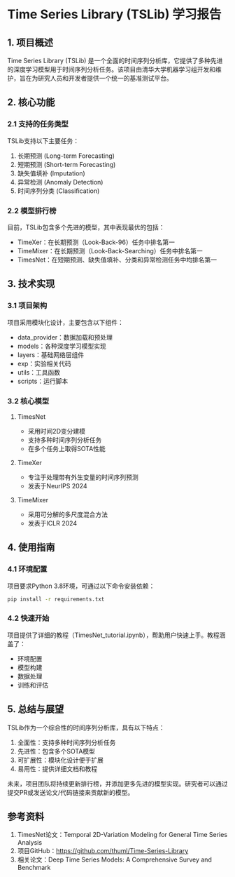 # Time Series Library (TSLib) 学习报告

## 1. 项目概述

Time Series Library (TSLib) 是一个全面的时间序列分析库，它提供了多种先进的深度学习模型用于时间序列分析任务。该项目由清华大学机器学习组开发和维护，旨在为研究人员和开发者提供一个统一的基准测试平台。

## 2. 核心功能

### 2.1 支持的任务类型

TSLib支持以下主要任务：

1. 长期预测 (Long-term Forecasting)
2. 短期预测 (Short-term Forecasting)
3. 缺失值填补 (Imputation)
4. 异常检测 (Anomaly Detection)
5. 时间序列分类 (Classification)

### 2.2 模型排行榜

目前，TSLib包含多个先进的模型，其中表现最优的包括：

- TimeXer：在长期预测（Look-Back-96）任务中排名第一
- TimeMixer：在长期预测（Look-Back-Searching）任务中排名第一
- TimesNet：在短期预测、缺失值填补、分类和异常检测任务中均排名第一

## 3. 技术实现

### 3.1 项目架构

项目采用模块化设计，主要包含以下组件：

- data_provider：数据加载和预处理
- models：各种深度学习模型实现
- layers：基础网络层组件
- exp：实验相关代码
- utils：工具函数
- scripts：运行脚本

### 3.2 核心模型

1. TimesNet

   - 采用时间2D变分建模
   - 支持多种时间序列分析任务
   - 在多个任务上取得SOTA性能
2. TimeXer

   - 专注于处理带有外生变量的时间序列预测
   - 发表于NeurIPS 2024
3. TimeMixer

   - 采用可分解的多尺度混合方法
   - 发表于ICLR 2024

## 4. 使用指南

### 4.1 环境配置

项目要求Python 3.8环境，可通过以下命令安装依赖：

```bash
pip install -r requirements.txt
```

### 4.2 快速开始

项目提供了详细的教程（TimesNet_tutorial.ipynb），帮助用户快速上手。教程涵盖了：

- 环境配置
- 模型构建
- 数据处理
- 训练和评估

## 5. 总结与展望

TSLib作为一个综合性的时间序列分析库，具有以下特点：

1. 全面性：支持多种时间序列分析任务
2. 先进性：包含多个SOTA模型
3. 可扩展性：模块化设计便于扩展
4. 易用性：提供详细文档和教程

未来，项目团队将持续更新排行榜，并添加更多先进的模型实现。研究者可以通过提交PR或发送论文/代码链接来贡献新的模型。

## 参考资料

1. TimesNet论文：Temporal 2D-Variation Modeling for General Time Series Analysis
2. 项目GitHub：https://github.com/thuml/Time-Series-Library
3. 相关论文：Deep Time Series Models: A Comprehensive Survey and Benchmark
